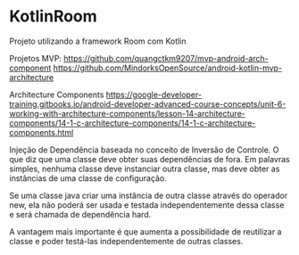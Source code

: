 # KotlinRoom
Projeto utilizando a framework Room com Kotlin


Projetos MVP:
https://github.com/quangctkm9207/mvp-android-arch-component
https://github.com/MindorksOpenSource/android-kotlin-mvp-architecture

Architecture Components
https://google-developer-training.gitbooks.io/android-developer-advanced-course-concepts/unit-6-working-with-architecture-components/lesson-14-architecture-components/14-1-c-architecture-components/14-1-c-architecture-components.html


Injeção de Dependência baseada no conceito de Inversão de Controle. O que diz que uma classe deve obter suas dependências de fora. Em palavras simples, nenhuma classe deve instanciar outra classe, mas deve obter as instâncias de uma classe de configuração.


Se uma classe java criar uma instância de outra classe através do operador new, ela não poderá ser usada e testada independentemente dessa classe e será chamada de dependência hard.


A vantagem mais importante é que aumenta a possibilidade de reutilizar a classe e poder testá-las independentemente de outras classes.
